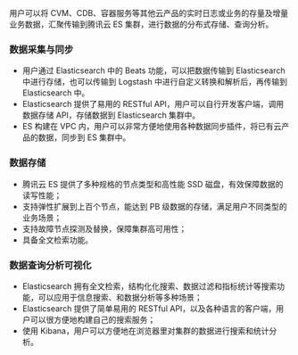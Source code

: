 用户可以将 CVM、CDB、容器服务等其他云产品的实时日志或业务的存量及增量业务数据，汇聚传输到腾讯云 ES 集群，进行数据的分布式存储、查询分析。

### 数据采集与同步
- 用户通过 Elasticsearch 中的 Beats 功能，可以把数据传输到 Elasticsearch 中进行存储，也可以传输到 Logstash 中进行自定义转换和解析后，再传输到 Elasticsearch 中。
- Elasticsearch 提供了易用的 RESTful API，用户可以自行开发客户端，调用数据存储 API，存储数据到 Elasticsearch 集群中。
- ES 构建在 VPC 内，用户可以非常方便地使用各种数据同步插件，将已有云产品的数据，同步到 ES 集群中。

### 数据存储
- 腾讯云 ES 提供了多种规格的节点类型和高性能 SSD 磁盘，有效保障数据的读写性能；
- 支持弹性扩展到上百个节点，能达到 PB 级数据的存储，满足用户不同类型的业务场景；
- 支持故障节点探测及替换，保障集群高可用性；
- 具备全文检索功能。

### 数据查询分析可视化
- Elasticsearch 拥有全文检索，结构化化搜索、数据过滤和指标统计等搜索功能，可以应用于信息搜索、和数据分析等多种场景；
- Elasticsearch 提供了简单易用的 RESTful API，以及各种语言的客户端，用户可以很方便地构建自己的搜索服务；
- 使用 Kibana，用户可以方便地在浏览器里对集群的数据进行搜索和统计分析。
